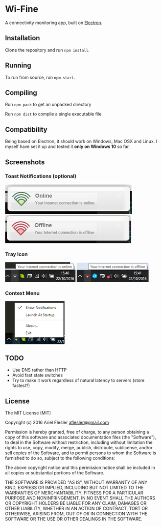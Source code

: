 # Wi-Fine

A connectivity monitoring app, built on [Electron](http://electron.atom.io).

## Installation

Clone the repository and run `npm install`.

## Running

To run from source, run `npm start`.

## Compiling

Run `npm pack` to get an unpacked directory

Run `npm dist` to compile a single executable file

## Compatibility

Being based on Electron, it should work on Windows, Mac OSX and Linux. I myself have set it up and tested it **only on Windows 10** so far.

## Screenshots

### Toast Notifications (optional)

![Online](screens/online-alert.png)
![Offline](screens/offline-alert.png)

### Tray Icon

![Online](screens/online-tray.png)
![Offline](screens/offline-tray.png)

### Context Menu

![](screens/context-menu.png)

## TODO

- Use DNS rather than HTTP
- Avoid fast state switches
- Try to make it work regardless of natural latency to servers (store fastest?)

## License

The MIT License (MIT)

Copyright (c) 2016 Ariel Flesler <aflesler@gmail.com>

Permission is hereby granted, free of charge, to any person obtaining a copy
of this software and associated documentation files (the "Software"), to deal
in the Software without restriction, including without limitation the rights
to use, copy, modify, merge, publish, distribute, sublicense, and/or sell
copies of the Software, and to permit persons to whom the Software is
furnished to do so, subject to the following conditions:

The above copyright notice and this permission notice shall be included in all
copies or substantial portions of the Software.

THE SOFTWARE IS PROVIDED "AS IS", WITHOUT WARRANTY OF ANY KIND, EXPRESS OR
IMPLIED, INCLUDING BUT NOT LIMITED TO THE WARRANTIES OF MERCHANTABILITY,
FITNESS FOR A PARTICULAR PURPOSE AND NONINFRINGEMENT. IN NO EVENT SHALL THE
AUTHORS OR COPYRIGHT HOLDERS BE LIABLE FOR ANY CLAIM, DAMAGES OR OTHER
LIABILITY, WHETHER IN AN ACTION OF CONTRACT, TORT OR OTHERWISE, ARISING FROM,
OUT OF OR IN CONNECTION WITH THE SOFTWARE OR THE USE OR OTHER DEALINGS IN THE
SOFTWARE.

